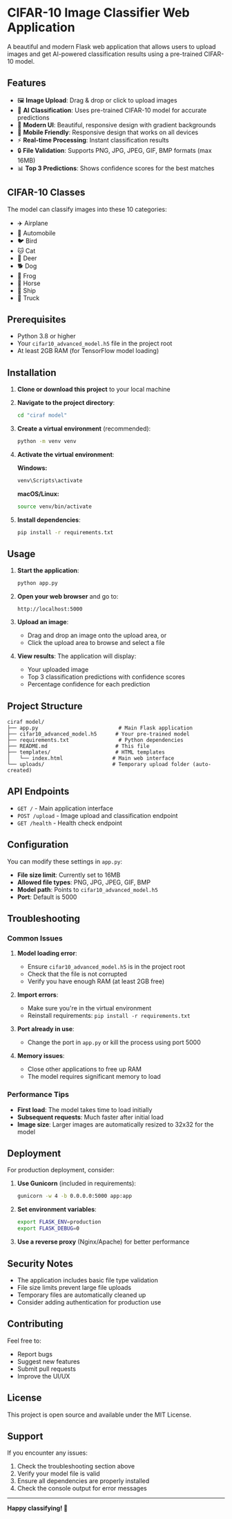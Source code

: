 # CIFAR-10 Image Classifier Web Application

A beautiful and modern Flask web application that allows users to upload images and get AI-powered classification results using a pre-trained CIFAR-10 model.

## Features

- 🖼️ **Image Upload**: Drag & drop or click to upload images
- 🤖 **AI Classification**: Uses pre-trained CIFAR-10 model for accurate predictions
- 🎨 **Modern UI**: Beautiful, responsive design with gradient backgrounds
- 📱 **Mobile Friendly**: Responsive design that works on all devices
- ⚡ **Real-time Processing**: Instant classification results
- 🔒 **File Validation**: Supports PNG, JPG, JPEG, GIF, BMP formats (max 16MB)
- 📊 **Top 3 Predictions**: Shows confidence scores for the best matches

## CIFAR-10 Classes

The model can classify images into these 10 categories:
- ✈️ Airplane
- 🚗 Automobile
- 🐦 Bird
- 🐱 Cat
- 🦌 Deer
- 🐕 Dog
- 🐸 Frog
- 🐎 Horse
- 🚢 Ship
- 🚛 Truck

## Prerequisites

- Python 3.8 or higher
- Your `cifar10_advanced_model.h5` file in the project root
- At least 2GB RAM (for TensorFlow model loading)

## Installation

1. **Clone or download this project** to your local machine

2. **Navigate to the project directory**:
   ```bash
   cd "ciraf model"
   ```

3. **Create a virtual environment** (recommended):
   ```bash
   python -m venv venv
   ```

4. **Activate the virtual environment**:
   
   **Windows:**
   ```bash
   venv\Scripts\activate
   ```
   
   **macOS/Linux:**
   ```bash
   source venv/bin/activate
   ```

5. **Install dependencies**:
   ```bash
   pip install -r requirements.txt
   ```

## Usage

1. **Start the application**:
   ```bash
   python app.py
   ```

2. **Open your web browser** and go to:
   ```
   http://localhost:5000
   ```

3. **Upload an image**:
   - Drag and drop an image onto the upload area, or
   - Click the upload area to browse and select a file

4. **View results**: The application will display:
   - Your uploaded image
   - Top 3 classification predictions with confidence scores
   - Percentage confidence for each prediction

## Project Structure

```
ciraf model/
├── app.py                          # Main Flask application
├── cifar10_advanced_model.h5      # Your pre-trained model
├── requirements.txt                # Python dependencies
├── README.md                      # This file
├── templates/                     # HTML templates
│   └── index.html                # Main web interface
└── uploads/                      # Temporary upload folder (auto-created)
```

## API Endpoints

- `GET /` - Main application interface
- `POST /upload` - Image upload and classification endpoint
- `GET /health` - Health check endpoint

## Configuration

You can modify these settings in `app.py`:

- **File size limit**: Currently set to 16MB
- **Allowed file types**: PNG, JPG, JPEG, GIF, BMP
- **Model path**: Points to `cifar10_advanced_model.h5`
- **Port**: Default is 5000

## Troubleshooting

### Common Issues

1. **Model loading error**:
   - Ensure `cifar10_advanced_model.h5` is in the project root
   - Check that the file is not corrupted
   - Verify you have enough RAM (at least 2GB free)

2. **Import errors**:
   - Make sure you're in the virtual environment
   - Reinstall requirements: `pip install -r requirements.txt`

3. **Port already in use**:
   - Change the port in `app.py` or kill the process using port 5000

4. **Memory issues**:
   - Close other applications to free up RAM
   - The model requires significant memory to load

### Performance Tips

- **First load**: The model takes time to load initially
- **Subsequent requests**: Much faster after initial load
- **Image size**: Larger images are automatically resized to 32x32 for the model

## Deployment

For production deployment, consider:

1. **Use Gunicorn** (included in requirements):
   ```bash
   gunicorn -w 4 -b 0.0.0.0:5000 app:app
   ```

2. **Set environment variables**:
   ```bash
   export FLASK_ENV=production
   export FLASK_DEBUG=0
   ```

3. **Use a reverse proxy** (Nginx/Apache) for better performance

## Security Notes

- The application includes basic file type validation
- File size limits prevent large file uploads
- Temporary files are automatically cleaned up
- Consider adding authentication for production use

## Contributing

Feel free to:
- Report bugs
- Suggest new features
- Submit pull requests
- Improve the UI/UX

## License

This project is open source and available under the MIT License.

## Support

If you encounter any issues:
1. Check the troubleshooting section above
2. Verify your model file is valid
3. Ensure all dependencies are properly installed
4. Check the console output for error messages

---

**Happy classifying! 🎉**
